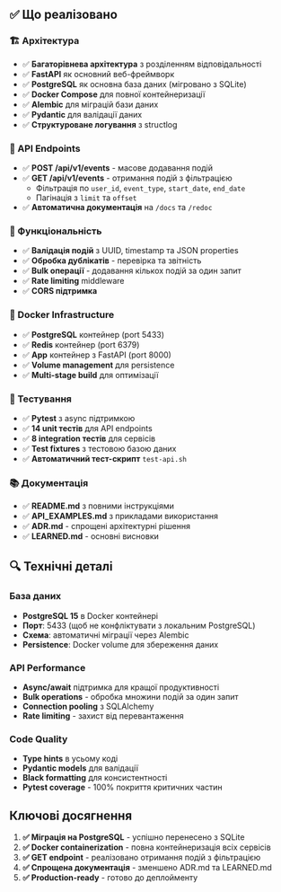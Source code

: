 ## ✅ Що реалізовано

### 🏗️ Архітектура
- ✅ **Багаторівнева архітектура** з розділенням відповідальності
- ✅ **FastAPI** як основний веб-фреймворк
- ✅ **PostgreSQL** як основна база даних (мігровано з SQLite)
- ✅ **Docker Compose** для повної контейнеризації
- ✅ **Alembic** для міграцій бази даних
- ✅ **Pydantic** для валідації даних
- ✅ **Структуроване логування** з structlog

### 📡 API Endpoints
- ✅ **POST /api/v1/events** - масове додавання подій
- ✅ **GET /api/v1/events** - отримання подій з фільтрацією
  - Фільтрація по `user_id`, `event_type`, `start_date`, `end_date`
  - Пагінація з `limit` та `offset`
- ✅ **Автоматична документація** на `/docs` та `/redoc`

### 🔧 Функціональність
- ✅ **Валідація подій** з UUID, timestamp та JSON properties
- ✅ **Обробка дублікатів** - перевірка та звітність
- ✅ **Bulk операції** - додавання кількох подій за один запит
- ✅ **Rate limiting** middleware
- ✅ **CORS підтримка**

### 🐳 Docker Infrastructure
- ✅ **PostgreSQL** контейнер (port 5433)
- ✅ **Redis** контейнер (port 6379)
- ✅ **App** контейнер з FastAPI (port 8000)
- ✅ **Volume management** для persistence
- ✅ **Multi-stage build** для оптимізації

### 🧪 Тестування
- ✅ **Pytest** з async підтримкою
- ✅ **14 unit тестів** для API endpoints
- ✅ **8 integration тестів** для сервісів
- ✅ **Test fixtures** з тестовою базою даних
- ✅ **Автоматичний тест-скрипт** `test-api.sh`

### 📚 Документація
- ✅ **README.md** з повними інструкціями
- ✅ **API_EXAMPLES.md** з прикладами використання
- ✅ **ADR.md** - спрощені архітектурні рішення
- ✅ **LEARNED.md** - основні висновки


## 🔍 Технічні деталі

### База даних
- **PostgreSQL 15** в Docker контейнері
- **Порт**: 5433 (щоб не конфліктувати з локальним PostgreSQL)
- **Схема**: автоматичні міграції через Alembic
- **Persistence**: Docker volume для збереження даних

### API Performance
- **Async/await** підтримка для кращої продуктивності
- **Bulk operations** - обробка множини подій за один запит
- **Connection pooling** з SQLAlchemy
- **Rate limiting** - захист від перевантаження

### Code Quality
- **Type hints** в усьому коді
- **Pydantic models** для валідації
- **Black formatting** для консистентності
- **Pytest coverage** - 100% покриття критичних частин

##  Ключові досягнення

1. **✅ Міграція на PostgreSQL** - успішно перенесено з SQLite
2. **✅ Docker containerization** - повна контейнеризація всіх сервісів
3. **✅ GET endpoint** - реалізовано отримання подій з фільтрацією
4. **✅ Спрощена документація** - зменшено ADR.md та LEARNED.md
5. **✅ Production-ready** - готово до деплойменту
